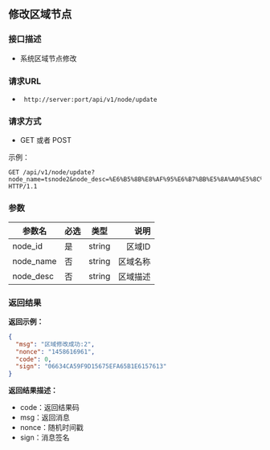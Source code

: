## 修改区域节点


### 接口描述

- 系统区域节点修改

### 请求URL

- ` http://server:port/api/v1/node/update `

### 请求方式

- GET 或者 POST  

示例：

    GET /api/v1/node/update?node_name=tsnode2&node_desc=%E6%B5%8B%E8%AF%95%E6%B7%BB%E5%8A%A0%E5%8C%BA%E5%9F%9F2&sign=B85174D3CE4D3EEBD8707FC84E2D4A05&node_id=2 HTTP/1.1

### 参数

| 参数名 | 必选 | 类型 | 说明 |
|---|:---|:---:|---:|
| node_id | 是 | string |区域ID |
| node_name | 否 | string |区域名称 |
| node_desc | 否 | string |区域描述 |

### 返回结果

**返回示例：**

~~~json
{
  "msg": "区域修改成功:2",
  "nonce": "1458616961",
  "code": 0,
  "sign": "06634CA59F9D15675EFA65B1E6157613"
}
~~~

**返回结果描述：**

- code：返回结果码
- msg：返回消息
- nonce：随机时间戳
- sign：消息签名
